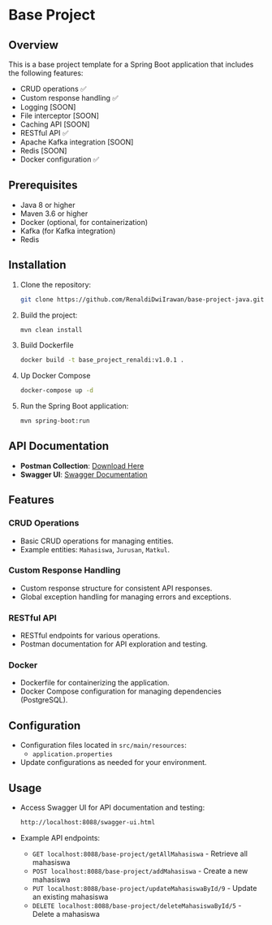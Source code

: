 # Base Project

## Overview
This is a base project template for a Spring Boot application that includes the following features:
- CRUD operations ✅ 
- Custom response handling ✅
- Logging [SOON]
- File interceptor [SOON]
- Caching API [SOON]
- RESTful API ✅
- Apache Kafka integration [SOON]
- Redis [SOON]
- Docker configuration ✅

<!--
## Table of Contents
- [Prerequisites](#prerequisites)
- [Installation](#installation)
- [Running the Application](#running-the-application)
- [Features](#features)
  - [CRUD Operations](#crud-operations)
  - [Custom Response Handling](#custom-response-handling)
  - [Logging](#logging)
  - [File Interceptor](#file-interceptor)
  - [Caching](#caching)
  - [RESTful API](#restful-api)
  - [Kafka Integration](#kafka-integration)
  - [Redis](#redis)
  - [Docker](#docker)
- [Configuration](#configuration)
- [Usage](#usage)
- [Contributing](#contributing)
- [License](#license)
- 
-->

## Prerequisites
- Java 8 or higher
- Maven 3.6 or higher
- Docker (optional, for containerization)
- Kafka (for Kafka integration)
- Redis

## Installation
1. Clone the repository:
    ```bash
    git clone https://github.com/RenaldiDwiIrawan/base-project-java.git
    ```

2. Build the project:
    ```bash
    mvn clean install
    ```

3. Build Dockerfile
   ```bash
   docker build -t base_project_renaldi:v1.0.1 .
   ```

4. Up Docker Compose
   ```bash
   docker-compose up -d
   ```
   
5. Run the Spring Boot application:
    ```bash
    mvn spring-boot:run
    ```

## API Documentation

- **Postman Collection**: [Download Here](https://drive.google.com/file/d/1_6c7tpL89bXEgSiKIT7qYjhsZ7KQOxE5/view?usp=sharing)
- **Swagger UI**: [Swagger Documentation](http://localhost:8088/swagger-ui/index.html#/Kampus)

## Features

### CRUD Operations
- Basic CRUD operations for managing entities.
- Example entities: `Mahasiswa`, `Jurusan`, `Matkul`.

### Custom Response Handling
- Custom response structure for consistent API responses.
- Global exception handling for managing errors and exceptions.

<!--
### File Interceptor
- Interceptor for handling file uploads and downloads.
- Example implementation for file validation and processing.

### Caching
- Caching using Spring Cache with support for multiple cache providers (e.g., Redis, Ehcache).
-->
### RESTful API
- RESTful endpoints for various operations.
- Postman documentation for API exploration and testing.

<!--
### Kafka Integration
- Kafka producer and consumer for asynchronous message processing.
- Example implementation for sending and receiving messages.
-->

### Docker
- Dockerfile for containerizing the application.
- Docker Compose configuration for managing dependencies (PostgreSQL).


## Configuration
- Configuration files located in `src/main/resources`:
  - `application.properties`
- Update configurations as needed for your environment.

## Usage
- Access Swagger UI for API documentation and testing:
    ```bash
    http://localhost:8088/swagger-ui.html
    ```

- Example API endpoints:
  - `GET localhost:8088/base-project/getAllMahasiswa` - Retrieve all mahasiswa
  - `POST localhost:8088/base-project/addMahasiswa` - Create a new mahasiswa
  - `PUT localhost:8088/base-project/updateMahasiswaById/9` - Update an existing mahasiswa
  - `DELETE localhost:8088/base-project/deleteMahasiswaById/5` - Delete a mahasiswa

<!--
- Kafka integration example:
  - Send a message to Kafka topic: `POST /api/messages`
  - Consume messages from Kafka topic
-->

<!--
## License
This project is licensed under the MIT License. See the [LICENSE](LICENSE) file for more details.
-->
